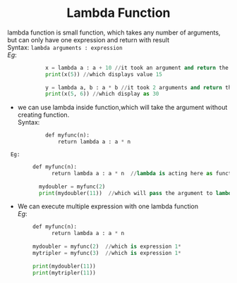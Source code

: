 <h1 align="center">Lambda Function</h1>

lambda function is small function, which takes any number of arguments, but can only have one expression and return with result <br />
	Syntax: `lambda arguments : expression` <br />
	*Eg*:	
```python
			x = lambda a : a + 10 //it took an argument and return the value
			print(x(5)) //which displays value 15
		 	
			y = lambda a, b : a * b //it took 2 arguments and return the value 
			print(x(5, 6)) //which display as 30
```

* we can use lambda inside function,which will take the argument without creating function. <br />
	Syntax:	
```python
			def myfunc(n):
  				return lambda a : a * n
```
	 Eg: 	
  ```python
		  def myfunc(n): 
			    return lambda a : a * n  //lambda is acting here as function mydoubler
		 
			mydoubler = myfunc(2) 
			print(mydoubler(11))  //which will pass the argument to lambda function
```

* We can execute multiple expression with one lambda function <br />
	*Eg*:	
```python
		def myfunc(n): 
			  return lambda a : a * n 
		 
		mydoubler = myfunc(2)  //which is expression 1* 
		mytripler = myfunc(3)  //which is expression 1* 
		 
		print(mydoubler(11))  
		print(mytripler(11))  
```










